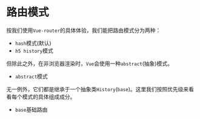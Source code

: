 # 路由模式

按我们使用`Vue-router`的具体体验，我们能把路由模式分为两种：

- `hash`模式(默认)
- `h5 history`模式

但除此之外，在非浏览器渲染时，`Vue`会使用一种`abstract`(抽象)模式。

- `abstract`模式

无一例外，它们都是继承于一个抽象类`History`(`base`)。这里我们按照优先级来看看每个模式的具体组成成分。

- `base`基础路由

